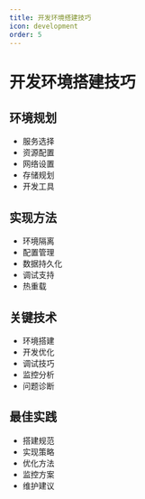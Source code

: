 ```yaml
---
title: 开发环境搭建技巧
icon: development
order: 5
---
```


# 开发环境搭建技巧

## 环境规划
- 服务选择
- 资源配置
- 网络设置
- 存储规划
- 开发工具

## 实现方法
- 环境隔离
- 配置管理
- 数据持久化
- 调试支持
- 热重载

## 关键技术
- 环境搭建
- 开发优化
- 调试技巧
- 监控分析
- 问题诊断

## 最佳实践
- 搭建规范
- 实现策略
- 优化方法
- 监控方案
- 维护建议
